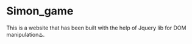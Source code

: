 # Simon_game
This is a website that has been built with the help of Jquery lib for DOM manipulation♨️.
